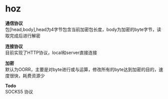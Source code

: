 # hoz
<b>通信协议</b><br>
包[head,body],head为4字节包含当前加密包长度，body为加密的byte字节，读取完成后进行解密

<b>连接协议</b><br>
目前实现了HTTP协议，local和server直接连接

<b>加密</b><br>
默认为OORR，主要是对byte进行或与运算，修改所有的byte达到加密的目的，速度很快，耗费资源少

<b>Todo</b><br>
SOCKS5 协议
